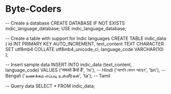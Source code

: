 # Byte-Coders 
-- Create a database
CREATE DATABASE IF NOT EXISTS indic_language_database;
USE indic_language_database;

-- Create a table with support for Indic languages
CREATE TABLE indic_data (
    id INT PRIMARY KEY AUTO_INCREMENT,
    text_content TEXT CHARACTER SET utf8mb4 COLLATE utf8mb4_unicode_ci,
    language_code VARCHAR(10)
);

-- Insert sample data
INSERT INTO indic_data (text_content, language_code) VALUES
('नमस्ते कैसे हैं', 'hi'), -- Hindi
('আপনি কেমন আছেন', 'bn'), -- Bengali
('வணக்கம் எப்படி உள்ளீர்கள்', 'ta'); -- Tamil

-- Query data
SELECT * FROM indic_data;
